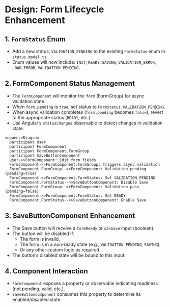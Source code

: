 
# Design: Form Lifecycle Enhancement

## 1. `FormStatus` Enum

- Add a new status: `VALIDATION_PENDING` to the existing `FormStatus` enum in `status.model.ts`.
- Enum values will now include: `INIT`, `READY`, `SAVING`, `VALIDATION_ERROR`, `LOAD_ERROR`, `VALIDATION_PENDING`.

## 2. FormComponent Status Management

- The `FormComponent` will monitor the `form` (FormGroup) for async validation state.
- When `form.pending` is `true`, set status to `FormStatus.VALIDATION_PENDING`.
- When async validation completes (`form.pending` becomes `false`), revert to the appropriate status (`READY`, etc.).
- Use Angular’s `statusChanges` observable to detect changes in validation state.

```mermaid
sequenceDiagram
  participant User
  participant FormComponent
  participant FormComponent.FormGroup
  participant SaveButtonComponent
  User->>FormComponent: Edit form fields
  FormComponent->>FormComponent.FormGroup: Triggers async validation
  FormComponent.FormGroup-->>FormComponent: Validation pending (pending=true)
  FormComponent->>FormComponent.FormStatus: Set VALIDATION_PENDING
  FormComponent.FormStatus-->>SaveButtonComponent: Disable Save
  FormComponent.FormGroup-->>FormComponent: Validation pass (pending=false)
  FormComponent->>FormComponent.FormStatus: Set READY
  FormComponent.FormStatus-->>SaveButtonComponent: Enable Save
```

## 3. SaveButtonComponent Enhancement

- The Save button will receive a `formReady` or `canSave` input (boolean).
- The button will be disabled if:
  - The form is invalid,
  - The form is in a non-ready state (e.g., `VALIDATION_PENDING`, `SAVING`),
  - Or any other custom logic as required.
- The button’s disabled state will be bound to this input.

## 4. Component Interaction

- `FormComponent` exposes a property or observable indicating readiness (not pending, valid, etc.).
- `SaveButtonComponent` consumes this property to determine its enabled/disabled state.
